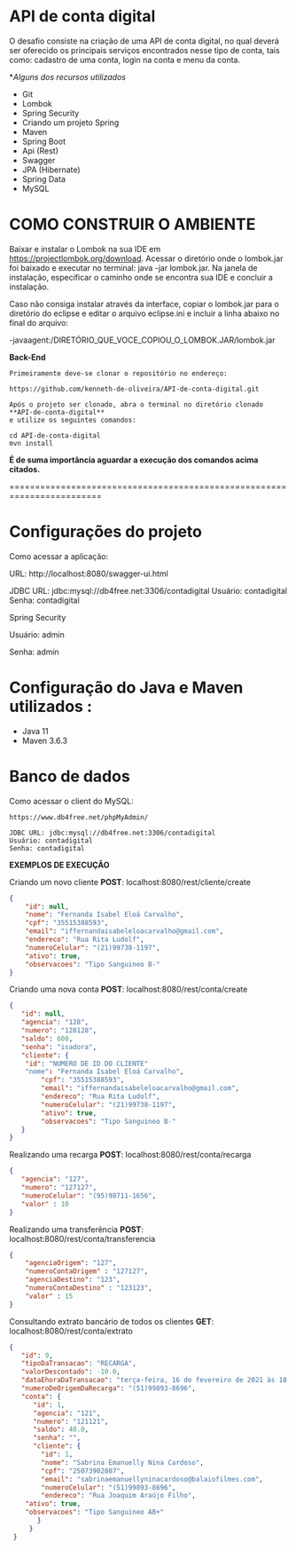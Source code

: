 **API de conta digital**
========================================================================
O desafio consiste na criação de uma API de conta digital, no qual deverá ser oferecido os principais serviços encontrados nesse tipo de conta, tais como: cadastro de uma conta, login na conta e menu da conta.

**Alguns dos recursos utilizados*

- Git
- Lombok
- Spring Security 
- Criando um projeto Spring 
- Maven 
- Spring Boot 
- Api (Rest)
- Swagger 
- JPA (Hibernate) 
- Spring Data 
- MySQL


**COMO CONSTRUIR O AMBIENTE**
========================================================================

Baixar e instalar o Lombok na sua IDE em https://projectlombok.org/download.
Acessar o diretório onde o lombok.jar foi baixado e executar no terminal: java -jar lombok.jar.
Na janela de instalação, especificar o caminho onde se encontra sua IDE e concluir a instalação.

Caso não consiga instalar através da interface, copiar o lombok.jar para o diretório do eclipse e editar o arquivo eclipse.ini e incluir a linha abaixo no final do arquivo:

-javaagent:/DIRETÓRIO_QUE_VOCE_COPIOU_O_LOMBOK.JAR/lombok.jar

**Back-End**

	Primeiramente deve-se clonar o repositório no endereço:
	
	https://github.com/kenneth-de-oliveira/API-de-conta-digital.git
	
	Após o projeto ser clonado, abra o terminal no diretório clonado **API-de-conta-digital**
	e utilize os seguintes comandos:

	cd API-de-conta-digital
	mvn install
	
	
**É de suma importância aguardar a execução dos comandos acima citados.**

========================================================================

Configurações do projeto
========================================================================

Como acessar a aplicação:

URL: http://localhost:8080/swagger-ui.html
	
JDBC URL: jdbc:mysql://db4free.net:3306/contadigital
Usuário: contadigital
Senha: contadigital
	
Spring Security

Usuário: admin

Senha: admin


Configuração do Java e Maven utilizados :
========================================================================
- Java 11
- Maven 3.6.3

Banco de dados
========================================================================

Como acessar o client do MySQL:

    https://www.db4free.net/phpMyAdmin/
	
	JDBC URL: jdbc:mysql://db4free.net:3306/contadigital
    Usuário: contadigital
	Senha: contadigital

**EXEMPLOS DE EXECUÇÃO**

Criando um novo cliente **POST**: localhost:8080/rest/cliente/create
```json
{
    "id": null,
    "nome": "Fernanda Isabel Eloá Carvalho",
    "cpf": "35515388593",
    "email": "iffernandaisabeleloacarvalho@gmail.com",
    "endereco": "Rua Rita Ludolf",
    "numeroCelular": "(21)99738-1197",
    "ativo": true,
    "observacoes": "Tipo Sanguineo B-"
}
```

Criando uma nova conta **POST**: localhost:8080/rest/conta/create
```json
{
   "id": null,
   "agencia": "128",
   "numero": "128128",
   "saldo": 600,
   "senha": "isadora",
   "cliente": {
   	"id": "NUMERO DE ID DO CLIENTE"
   	"nome": "Fernanda Isabel Eloá Carvalho",
    	"cpf": "35515388593",
    	"email": "iffernandaisabeleloacarvalho@gmail.com",
    	"endereco": "Rua Rita Ludolf",
    	"numeroCelular": "(21)99738-1197",
    	"ativo": true,
    	"observacoes": "Tipo Sanguineo B-"
   }
}
```

Realizando uma recarga **POST**: localhost:8080/rest/conta/recarga
```json
{
   "agencia": "127",
   "numero": "127127",
   "numeroCelular": "(95)98711-1656",
   "valor" : 10
}
```

Realizando uma transferência **POST**: localhost:8080/rest/conta/transferencia
```json
{
    "agenciaOrigem": "127",
    "numeroContaOrigem" : "127127",
    "agenciaDestino": "123",
    "numeroContaDestino" : "123123",
    "valor" : 15
}
```

Consultando extrato bancário de todos os clientes **GET**: localhost:8080/rest/conta/extrato
```json
{
   "id": 9,
   "tipoDaTransacao": "RECARGA",
   "valorDescontado": -10.0,
   "dataEhoraDaTransacao": "terça-feira, 16 de fevereiro de 2021 às 18:57:05 Hora padrão de Brasília",
   "numeroDeOrigemDaRecarga": "(51)99893-8696",
   "conta": {
      "id": 1,
      "agencia": "121",
      "numero": "121121",
      "saldo": 40.0,
      "senha": "",
      "cliente": {
      	"id": 1,
      	"nome": "Sabrina Emanuelly Nina Cardoso",
      	"cpf": "25073902807",
      	"email": "sabrinaemanuellyninacardoso@balaiofilmes.com",
      	"numeroCelular": "(51)99893-8696",
      	"endereco": "Rua Joaquim Araújo Filho",
	"ativo": true,
	"observacoes": "Tipo Sanguineo AB+"
       }
     }
 }
```
